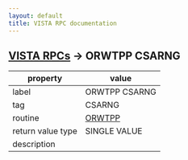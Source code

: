 ```yaml
---
layout: default
title: VISTA RPC documentation
---
```




## [VISTA RPCs](TableOfContent.md) &#8594; ORWTPP CSARNG 

 property | value 
--- | --- 
 label | ORWTPP CSARNG
 tag | CSARNG
 routine | [ORWTPP](http://code.osehra.org/dox/Routine_ORWTPP_source.html)
 return value type | SINGLE VALUE
 description | 